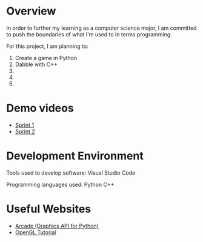 # Overview

In order to further my learning as a computer science major,
I am committed to push the boundaries of what I'm used to in terms programming.

For this project, I am planning to:
1. Create a game in Python
2. Dabble with C++
3. 
4. 
5.  

# Demo videos
* [Sprint 1]()
* [Sprint 2](https://youtu.be/U5fhrKRoq8A)

# Development Environment

Tools used to develop software:
Visual Studio Code

Programming languages used:
Python
C++

# Useful Websites

* [Arcade (Graphics API for Python)](https://api.arcade.academy/en/latest/examples/platform_tutorial/index.html)
* [OpenGL Tutorial](https://learnopengl.com/)
